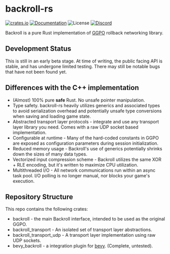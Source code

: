 # backroll-rs

[![crates.io](https://img.shields.io/crates/v/backroll.svg)](https://crates.io/crates/backroll)
[![Documentation](https://docs.rs/backroll/badge.svg)](https://docs.rs/backroll)
![License](https://img.shields.io/crates/l/backroll)
[![Discord](https://img.shields.io/discord/151219753434742784.svg?label=&logo=discord&logoColor=ffffff&color=7389D8&labelColor=6A7EC2)](https://discord.gg/VuZhs9V)

Backroll is a pure Rust implementation of [GGPO](https://www.ggpo.net/)
rollback networking library.

## Development Status
This is still in an early beta stage. At time of writing, the public facing API 
is stable, and has undergone limited testing. There may still be notable bugs
that have not been found yet.

## Differences with the C++ implementation

 * (Almost) 100% pure **safe** Rust. No unsafe pointer manipulation.
 * Type safety. backroll-rs heavily utilizes generics and associated types to 
   avoid serialization overhead and potentially unsafe type conversions when 
   saving and loading game state.
 * Abstracted transport layer protocols - integrate and use any transport layer
   library you need. Comes with a raw UDP socket based implementation.
 * Configurable at runtime - Many of the hard-coded constants in GGPO are exposed
   as configuration parameters during session initialization.
 * Reduced memory usage - Backroll's use of generics potentially shrinks down
   the sizes of many data types.
 * Vectorized input compression scheme - Backroll utilizes the same XOR + RLE
   encoding, but it's written to maximize CPU utilization.
 * Multithreaded I/O - All network communications run within an async task pool.
   I/O polling is no longer manual, nor blocks your game's execution.

## Repository Structure
This repo contains the following crates:

 * backroll - the main Backroll interface, intended to be used as the original
   GGPO.
 * backroll\_transport - An isolated set of transport layer abstractions. 
 * backroll\_transport\_udp - A transport layer implementation using raw UDP
   sockets. 
 * bevy\_backroll - a integration plugin for [bevy](https://bevyengine.org/).
   (Complete, untested).